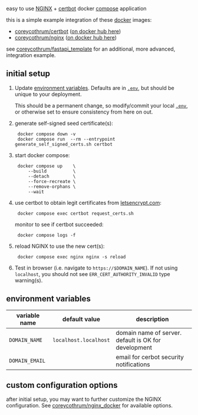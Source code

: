 easy to use [NGINX](https://www.nginx.com/) + [certbot](https://certbot.eff.org/) docker [compose](https://docs.docker.com/compose/) application

this is a simple example integration of these [docker](https://docs.docker.com/) images:
* [coreycothrum/certbot](https://github.com/coreycothrum/certbot_docker) ([on docker hub here](https://hub.docker.com/repository/docker/coreycothrum/certbot))
* [coreycothrum/nginx](https://github.com/coreycothrum/nginx_docker) ([on docker hub here](https://hub.docker.com/repository/docker/coreycothrum/nginx))

see [coreycothrum/fastapi_template](https://github.com/coreycothrum/fastapi_template) for an additional, more advanced, integration example.

## initial setup
1. Update [environment variables](#environment-variables). Defaults are in [`.env`](.env), but should be unique to your deployment.

   This should be a permanent change, so modify/commit your local [`.env`](.env), or otherwise set to ensure consistency from here on out.

2. generate self-signed seed certificate(s):

        docker compose down -v
        docker compose run  --rm --entrypoint generate_self_signed_certs.sh certbot

3. start docker compose:

        docker compose up    \
            --build          \
            --detach         \
            --force-recreate \
            --remove-orphans \
            --wait

4. use certbot to obtain legit certificates from [letsencrypt.com](letsencrypt.com):

        docker compose exec certbot request_certs.sh

   monitor to see if certbot succeeded:

        docker compose logs -f

5. reload NGINX to use the new cert(s):

        docker compose exec nginx nginx -s reload

6. Test in browser (i.e. navigate to `https://$DOMAIN_NAME`). If not using `localhost`, you should not see `ERR_CERT_AUTHORITY_INVALID` type warning(s).

## environment variables
| variable name           | default value         | description                                          |
| ----------------------- | --------------------- | ---------------------------------------------------- |
| `DOMAIN_NAME`           | `localhost.localhost` | domain name of server. default is OK for development |
| `DOMAIN_EMAIL`          |                       | email for cerbot security notifications              |

## custom configuration options
after initial setup, you may want to further customize the NGINX configuration. See [coreycothrum/nginx_docker](https://github.com/coreycothrum/nginx_docker#custom-configuration-options) for available options.
